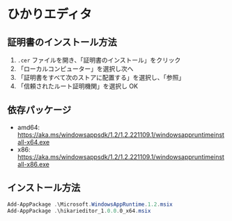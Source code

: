 # ひかりエディタ

## 証明書のインストール方法
1. `.cer` ファイルを開き、「証明書のインストール」をクリック
2. 「ローカルコンピューター」を選択し次へ 
3. 「証明書をすべて次のストアに配置する」を選択し、「参照」
4. 「信頼されたルート証明機関」を選択し OK

## 依存パッケージ
- amd64: https://aka.ms/windowsappsdk/1.2/1.2.221109.1/windowsappruntimeinstall-x64.exe
- x86: https://aka.ms/windowsappsdk/1.2/1.2.221109.1/windowsappruntimeinstall-x86.exe

## インストール方法
```ps1
Add-AppPackage .\Microsoft.WindowsAppRuntime.1.2.msix
Add-AppPackage .\hikarieditor_1.0.0.0_x64.msix
```
